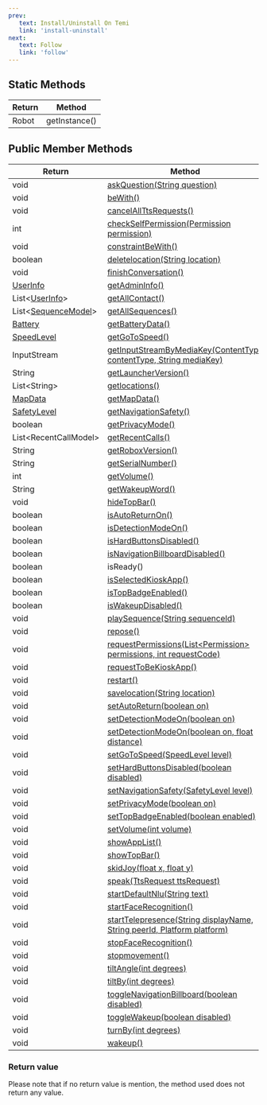```yaml
---
prev:
   text: Install/Uninstall On Temi
   link: 'install-uninstall'
next:
   text: Follow
   link: 'follow'
---
```


## Static Methods

| Return | Method        |
|--------|---------------|
| Robot  | getInstance() |

## Public Member Methods

| Return                                            | Method                                                                                                           |
|---------------------------------------------------|------------------------------------------------------------------------------------------------------------------|
| void                                              | [askQuestion(String question)](speech#askquestion)                                                               |
| void                                              | [beWith()](follow#bewith)                                                                                        |
| void                                              | [cancelAllTtsRequests()](speech#cancelallttsRequests)                                                            |
| int                                               | [checkSelfPermission(Permission permission)](permission#checkselfpermission)                                     |
| void                                              | [constraintBeWith()](follow#constraintbewith)                                                                    |
| boolean                                           | [deletelocation(String location)](locations#deletelocation)                                                      |
| void                                              | [finishConversation()](speech#finishconversation)                                                                |
| [UserInfo](userAndTelepresence#userinfo)          | [getAdminInfo()](userAndTelepresence#getadmininfo)                                                               |
| List\<[UserInfo](userAndTelepresence#userinfo)\>  | [getAllContact()](userAndTelepresence#getallContact)                                                             |
| List\<[SequenceModel](temiCenter#sequencemodel)\> | [getAllSequences()](temiCenter#getallsequences)                                                                  |
| [Battery](utils#batterydata)                      | [getBatteryData()](utils#getbatterydata)                                                                         |
| [SpeedLevel](utils#speedlevel)                    | [getGoToSpeed()](utils#getgotospeed)                                                                             |
| InputStream                                       | [getInputStreamByMediaKey(ContentType contentType, String mediaKey)](temiCenter#getinputstreambymediakey)        |
| String                                            | [getLauncherVersion()](utils#getlauncherversion)                                                                 |
| List\<String\>                                    | [getlocations()](locations#getlocations)                                                                         |
| [MapData](locations#mapdatamodel)                 | [getMapData()](locations#getmapdata)                                                                             |
| [SafetyLevel](utils#safetylevel)                  | [getNavigationSafety()](utils#setnavigationsafety)                                                               |
| boolean                                           | [getPrivacyMode()](utils#getprivacymode)                                                                         |
| List\<RecentCallModel\>                           | [getRecentCalls()](userAndTelepresence#getrecentcalls)                                                           |
| String                                            | [getRoboxVersion()](utils#getroboxversion)                                                                       |
| String                                            | [getSerialNumber()](utils#getserialnumber)                                                                       |
| int                                               | [getVolume()](utils#getvolume)                                                                                   |
| String                                            | [getWakeupWord()](speech#getwakeupword)                                                                          |
| void                                              | [hideTopBar()](utils#hidetopbar)                                                                                 |
| boolean                                           | [isAutoReturnOn()](utils#isautoReturnOn)                                                                         |
| boolean                                           | [isDetectionModeOn()](detectionAndInteraction#isdetectionmodeon)                                                 |
| boolean                                           | [isHardButtonsDisabled()](utils#isHardButtonsDisabled)                                                           |
| boolean                                           | [isNavigationBillboardDisabled()](utils#isNavigationBillboardDisabled)                                           |
| boolean                                           | isReady()                                                                                                        |
| boolean                                           | [isSelectedKioskApp()](kioskMode#isselectedkioskapp)                                                             |
| boolean                                           | [isTopBadgeEnabled()](utils#istopbadgeenabled)                                                                   |
| boolean                                           | [isWakeupDisabled()](utils#iswakeupdisabled)                                                                     |
| void                                              | [playSequence(String sequenceId)](temicenter#playsequence)                                                       |
| void                                              | [repose()](locations#repose)                                                                                     |
| void                                              | [requestPermissions(List\<Permission\> permissions, int requestCode)](permission#requestpermissions)             |
| void                                              | [requestToBeKioskApp()](kioskMode#requesttobekioskapp)                                                           |
| void                                              | [restart()](utils#restart)                                                                                       |
| void                                              | [savelocation(String location)](locations#savelocation)                                                          |
| void                                              | [setAutoReturn(boolean on)](utils#setautoreturnon)                                                               |
| void                                              | [setDetectionModeOn(boolean on)](detectionAndInteraction#setdetectionmodeon)                                     |
| void                                              | [setDetectionModeOn(boolean on, float distance)](detectionAndInteraction#setdetectionmodeonwithdistance)         |
| void                                              | [setGoToSpeed(SpeedLevel level)](utils#setgotospeed)                                                             |
| void                                              | [setHardButtonsDisabled(boolean disabled)](utils#sethardbuttonsdisabled)                                         |
| void                                              | [setNavigationSafety(SafetyLevel level)](utils#setnavigationsafety)                                              |
| void                                              | [setPrivacyMode(boolean on)](utils#setprivacymode)                                                               |
| void                                              | [setTopBadgeEnabled(boolean enabled)](utils#settopbadgeenabled)                                                  |
| void                                              | [setVolume(int volume)](utils#setvolume)                                                                         |
| void                                              | [showAppList()](utils#showapplist)                                                                               |
| void                                              | [showTopBar()](utils#showtopbar)                                                                                 |
| void                                              | [skidJoy(float x, float y)](movement#skidjoy)                                                                    |
| void                                              | [speak(TtsRequest ttsRequest)](speech#speak)                                                                     |
| void                                              | [startDefaultNlu(String text)](speech#startdefaultnlu)                                                           |
| void                                              | [startFaceRecognition()](temiCenter#startfacerecognition)                                                        |
| void                                              | [startTelepresence(String displayName, String peerId, Platform platform)](userAndTelepresence#starttelepresence) |
| void                                              | [stopFaceRecognition()](temiCenter#stopfacerecognition)                                                          |
| void                                              | [stopmovement()](movement#stopmovement)                                                                          |
| void                                              | [tiltAngle(int degrees)](movement#tiltangle)                                                                     |
| void                                              | [tiltBy(int degrees)](movement#tiltby)                                                                           |
| void                                              | [toggleNavigationBillboard(boolean disabled)](utils#togglenavigationbillboard)                                   |
| void                                              | [toggleWakeup(boolean disabled)](utils#togglewakeup)                                                             |
| void                                              | [turnBy(int degrees)](movement#turnby)                                                                           |
| void                                              | [wakeup()](speech#wakeup)                                                                                        |

### Return value
Please note that if no return value is mention, the method used does not return any value.
